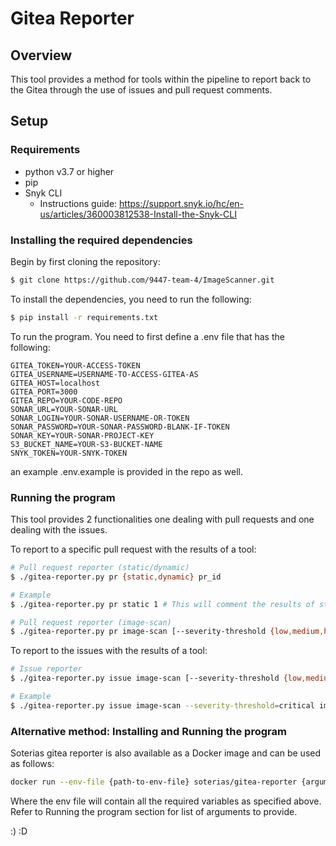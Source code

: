 # Gitea Reporter

## Overview

This tool provides a method for tools within the pipeline to report back to the Gitea through the use of issues and pull request comments.

## Setup

### Requirements

- python v3.7 or higher
- pip
- Snyk CLI
	- Instructions guide: https://support.snyk.io/hc/en-us/articles/360003812538-Install-the-Snyk-CLI

### Installing the required dependencies

Begin by first cloning the repository:

```bash
$ git clone https://github.com/9447-team-4/ImageScanner.git
```

To install the dependencies, you need to run the following:

```bash
$ pip install -r requirements.txt
```

To run the program. You need to first define a .env file that has the following:

```.env
GITEA_TOKEN=YOUR-ACCESS-TOKEN
GITEA_USERNAME=USERNAME-TO-ACCESS-GITEA-AS
GITEA_HOST=localhost
GITEA_PORT=3000
GITEA_REPO=YOUR-CODE-REPO
SONAR_URL=YOUR-SONAR-URL
SONAR_LOGIN=YOUR-SONAR-USERNAME-OR-TOKEN
SONAR_PASSWORD=YOUR-SONAR-PASSWORD-BLANK-IF-TOKEN
SONAR_KEY=YOUR-SONAR-PROJECT-KEY
S3_BUCKET_NAME=YOUR-S3-BUCKET-NAME
SNYK_TOKEN=YOUR-SNYK-TOKEN
```

an example .env.example is provided in the repo as well.

### Running the program

This tool provides 2 functionalities one dealing with pull requests and one dealing with the issues.

To report to a specific pull request with the results of a tool:

```bash
# Pull request reporter (static/dynamic)
$ ./gitea-reporter.py pr {static,dynamic} pr_id

# Example
$ ./gitea-reporter.py pr static 1 # This will comment the results of static analysis on pull request id 1

# Pull request reporter (image-scan)
$ ./gitea-reporter.py pr image-scan [--severity-threshold {low,medium,high,critical}] base target pr_id
```

To report to the issues with the results of a tool:

```bash
# Issue reporter
$ ./gitea-reporter.py issue image-scan [--severity-threshold {low,medium,high,critical}] image

# Example
$ ./gitea-reporter.py issue image-scan --severity-threshold=critical image # This will create an issue detailing the issues of critical severity
```

### Alternative method: Installing and Running the program

Soterias gitea reporter is also available as a Docker image and can be used as follows:

```bash
docker run --env-file {path-to-env-file} soterias/gitea-reporter {arguments}
```

Where the env file will contain all the required variables as specified above.
Refer to Running the program section for list of arguments to provide.

:) :D
